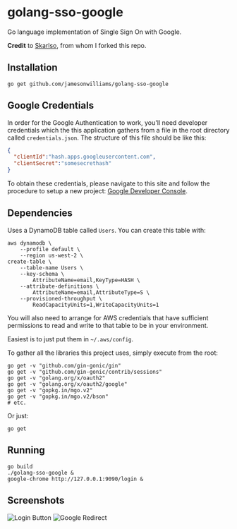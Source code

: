 # golang-sso-google

Go language implementation of Single Sign On with Google.

**Credit** to
[Skarlso](https://github.com/Skarlso), from whom I forked this repo. 

## Installation

    go get github.com/jamesonwilliams/golang-sso-google

## Google Credentials

In order for the Google Authentication to work, you'll need developer
credentials which the this application gathers from a file in the root
directory called `credentials.json`. The structure of this file should
be like this:

```json
{
  "clientId":"hash.apps.googleusercontent.com",
  "clientSecret":"somesecrethash"
}
```

To obtain these credentials, please navigate to this site and follow the
procedure to setup a new project: [Google Developer Console][iam-creds].

## Dependencies

Uses a DynamoDB table called `Users`. You can create this table with:

    aws dynamodb \
        --profile default \
        --region us-west-2 \
    create-table \
        --table-name Users \
        --key-schema \
            AttributeName=email,KeyType=HASH \
        --attribute-definitions \
            AttributeName=email,AttributeType=S \
        --provisioned-throughput \
            ReadCapacityUnits=1,WriteCapacityUnits=1

You will also need to arrange for AWS credentials that have sufficient
permissions to read and write to that table to be in your environment.

Easiest is to just put them in `~/.aws/config`.

To gather all the libraries this project uses, simply execute from the
root:

    go get -v "github.com/gin-gonic/gin"
    go get -v "github.com/gin-gonic/contrib/sessions"
    go get -v "golang.org/x/oauth2"
    go get -v "golang.org/x/oauth2/google"
    go get -v "gopkg.in/mgo.v2"
    go get -v "gopkg.in/mgo.v2/bson"
    # etc.

Or just:

    go get

## Running

    go build
    ./golang-sso-google &
    google-chrome http://127.0.0.1:9090/login &

## Screenshots

![Login Button][login-button]
![Google Redirect][google-redirect]


[iam-creds]: https://console.developers.google.com/apis/credentials
[login-button]: https://nosemaj.org/dl/login-button.png "Login button"
[google-redirect]: https://nosemaj.org/dl/google-redirect.png "Google Redirect"

